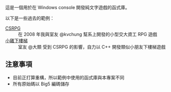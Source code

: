 這是一個用於在 Windows console 開發純文字遊戲的函式庫。

以下是一些過去的範例：

<dl>
  <dt><a href= "http://cssula.nba.nctu.edu.tw/index.php/csprg.html">CSRPG</a></dt>
  <dd>在 2008 年我與室友 @kvchung 幫系上開發的小型交大資工 RPG 遊戲</dd>
  <dt><a href= "http://cssula.nba.nctu.edu.tw/index.php/chicken.html">小雞下樓梯</a></dt>
  <dd>室友 @大類 受到 CSRPG 的影響，自力以 C++ 開發類似小朋友下樓梯遊戲</dd>
</dl>

## 注意事項

*   目前正打算重構，所以範例中使用的函式庫與本專案不同
*   所有原始碼以 Big5 編碼儲存